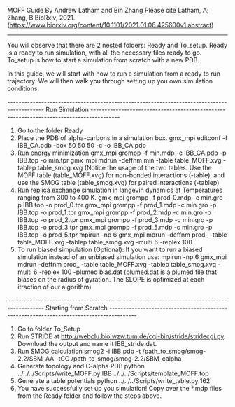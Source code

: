 MOFF Guide
By Andrew Latham and Bin Zhang
Please cite Latham, A; Zhang, B BioRxiv, 2021. (https://www.biorxiv.org/content/10.1101/2021.01.06.425600v1.abstract)

-------------------------------------------------------------------------------------------------------------------------------------------------------------------------------------------------------------
You will observe that there are 2 nested folders: Ready and To_setup. Ready is a ready to run simulation, with all the necessary files ready to go. To_setup is how to start a simulation from scratch with a new PDB.

In this guide, we will start with how to run a simulation from a ready to run trajectory. We will then walk you through setting up you own simulation conditions.

-------------------------------------------------------------------------------------------   Run Simulation         ----------------------------------------------------------------------------------------
1. Go to the folder Ready
2. Place the PDB of alpha-carbons in a simulation box.
	gmx_mpi editconf -f IBB_CA.pdb -box 50 50 50 -c -o IBB_CA.pdb
3. Run energy minimization
	gmx_mpi grompp -f min.mdp -c IBB_CA.pdb -p IBB.top -o min.tpr
	gmx_mpi mdrun -deffnm min -table table_MOFF.xvg -tablep table_smog.xvg
	(Notice the usage of the two tables. Use the MOFF table (table_MOFF.xvg) for non-bonded interactions (-table), and use the SMOG table (table_smog.xvg) for paired interactions (-tablep)
4. Run replica exchange simulation in langevin dynamics at Temperatures ranging from 300 to 400 K. 
	gmx_mpi grompp -f prod_0.mdp -c min.gro -p IBB.top -o prod_0.tpr
	gmx_mpi grompp -f prod_1.mdp -c min.gro -p IBB.top -o prod_1.tpr
	gmx_mpi grompp -f prod_2.mdp -c min.gro -p IBB.top -o prod_2.tpr
	gmx_mpi grompp -f prod_3.mdp -c min.gro -p IBB.top -o prod_3.tpr
	gmx_mpi grompp -f prod_5.mdp -c min.gro -p IBB.top -o prod_5.tpr
	mpirun -np 6 gmx_mpi mdrun -deffnm prod_ -table table_MOFF.xvg -tablep table_smog.xvg -multi 6 -replex 100
5.	To run biased simpulation (Optional):
	If you want to run a biased simulation instead of an unbiased simulation use:
	mpirun -np 6 gmx_mpi mdrun -deffnm prod_ -table table_MOFF.xvg -tablep table_smog.xvg -multi 6 -replex 100 -plumed bias.dat
	(plumed.dat is a plumed file that biases on the radius of gyration. The SLOPE is optimized at each itraction of our algorithm)


-------------------------------------------------------------------------------------------   Starting from Scratch        ----------------------------------------------------------------------------------------
1. Go to folder To_Setup
2. Run STRIDE at http://webclu.bio.wzw.tum.de/cgi-bin/stride/stridecgi.py. Download the output and name it IBB_stride.dat.
3. Run SMOG calculation
	smog2 -i IBB.pdb -t /path_to_smog/smog-2.2/SBM_AA -tCG /path_to_smog/smog-2.2/SBM_calpha
4. Generate topology and C-alpha PDB
	python ../../../Scripts/write_MOFF.py IBB ../../../Scripts/template_MOFF.top 
5. Generate a table potentials
	python ../../../Scripts/write_table.py 162
6. You have successfully set up you simulation! Copy over the *.mdp files from the Ready folder and follow the steps above.
